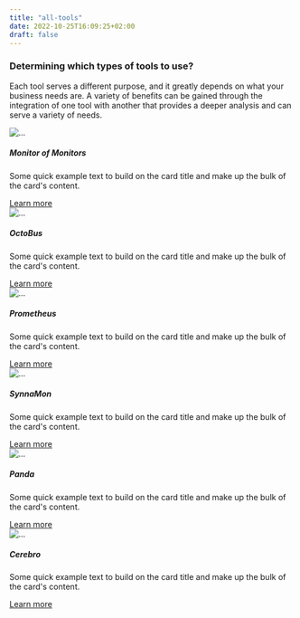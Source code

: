 ```yaml
---
title: "all-tools"
date: 2022-10-25T16:09:25+02:00
draft: false
---
```


<div class="container my-5">
          <div class="row ">
            <h3>Determining which types of tools to use?</h3>
            <p class="text-justify mt-4 fs-5">
              Each tool serves a different purpose, and it greatly depends on
              what your business needs are. A variety of benefits can be gained
              through the integration of one tool with another that provides a
              deeper analysis and can serve a variety of needs.
            </p>
          </div>
          <div class="row ">
            <div class="row g-4">
              <div class="col-md-6">
                <div class="card" style="width: 100%">
                  <img src="/images/cloud.jpg" class="card-img-top" alt="..." />
                  <div class="card-body">
                    <h5 class="card-title">Monitor of Monitors</h5>
                    <p class="card-text">
                      Some quick example text to build on the card title and
                      make up the bulk of the card's content.
                    </p>
                    <a href="/products/monitor-of-monitors/" class="btn btn-primary">Learn more</a>
                  </div>
                </div>
              </div>
              <div class="col-md-6">
                <div class="card" style="width: 100%">
                  <img src="/images/cloud.jpg" class="card-img-top" alt="..." />
                  <div class="card-body">
                    <h5 class="card-title">OctoBus</h5>
                    <p class="card-text">
                      Some quick example text to build on the card title and
                      make up the bulk of the card's content.
                    </p>
                    <a href="/products/octobus/" class="btn btn-primary">Learn more</a>
                  </div>
                </div>
              </div>
              <div class="col-md-6">
                <div class="card" style="width: 100%">
                  <img src="/images/cloud.jpg" class="card-img-top" alt="..." />
                  <div class="card-body">
                    <h5 class="card-title">Prometheus</h5>
                    <p class="card-text">
                      Some quick example text to build on the card title and
                      make up the bulk of the card's content.
                    </p>
                    <a href="/products/prometheus" class="btn btn-primary">Learn more</a>
                  </div>
                </div>
              </div>
              <div class="col-md-6">
                <div class="card" style="width: 100%">
                  <img src="/images/cloud.jpg" class="card-img-top" alt="..." />
                  <div class="card-body">
                    <h5 class="card-title">SynnaMon</h5>
                    <p class="card-text">
                      Some quick example text to build on the card title and
                      make up the bulk of the card's content.
                    </p>
                    <a href="/products/synnamon" class="btn btn-primary">Learn more</a>
                  </div>
                </div>
              </div>
              <div class="col-md-6">
                <div class="card" style="width: 100%">
                  <img src="/images/cloud.jpg" class="card-img-top" alt="..." />
                  <div class="card-body">
                    <h5 class="card-title">Panda</h5>
                    <p class="card-text">
                      Some quick example text to build on the card title and
                      make up the bulk of the card's content.
                    </p>
                    <a href="/products/panda" class="btn btn-primary">Learn more</a>
                  </div>
                </div>
              </div>
              <div class="col-md-6">
                <div class="card" style="width: 100%">
                  <img src="/images/cloud.jpg" class="card-img-top" alt="..." />
                  <div class="card-body">
                    <h5 class="card-title">Cerebro</h5>
                    <p class="card-text">
                      Some quick example text to build on the card title and
                      make up the bulk of the card's content.
                    </p>
                    <a href="/products/cerebro" class="btn btn-primary">Learn more</a>
                  </div>
                </div>
              </div>
            </div>
          </div>
        </div>
